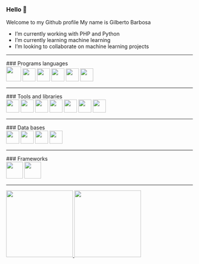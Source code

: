### Hello 👋


Welcome to my Github profile
My name is Gilberto Barbosa

- I’m currently working with PHP and Python
- I’m currently learning machine learning 
- I’m looking to collaborate on machine learning projects

<hr>
### Programs languages

<div>
            <img height="40" width="40" src="https://cdn.jsdelivr.net/gh/devicons/devicon/icons/php/php-original.svg" />
            <img height="35" width="35" src="https://cdn.jsdelivr.net/gh/devicons/devicon/icons/python/python-original.svg" />             
            <img height="35" width="35" src="https://cdn.jsdelivr.net/gh/devicons/devicon/icons/r/r-original.svg" />          
            <img height="35" width="35" src="https://cdn.jsdelivr.net/gh/devicons/devicon/icons/javascript/javascript-original.svg" />
            <img height="35" width="35" src="https://cdn.jsdelivr.net/gh/devicons/devicon/icons/html5/html5-original.svg" />
            <img height="35" width="35" src="https://cdn.jsdelivr.net/gh/devicons/devicon/icons/css3/css3-original.svg" />   
          
</div>
          
<hr>          
### Tools and libraries

<div>            
            <img height="35" width="35" src="https://cdn.jsdelivr.net/gh/devicons/devicon/icons/git/git-original.svg" />
            <img height="35" width="35" src="https://cdn.jsdelivr.net/gh/devicons/devicon/icons/jupyter/jupyter-original-wordmark.svg" />
            <img height="35" width="35" src="https://cdn.jsdelivr.net/gh/devicons/devicon/icons/numpy/numpy-original.svg" />
            <img height="35" width="35" src="https://cdn.jsdelivr.net/gh/devicons/devicon/icons/pandas/pandas-original-wordmark.svg" />
            <img height="35" width="35" src="https://cdn.jsdelivr.net/gh/devicons/devicon/icons/visualstudio/visualstudio-plain.svg" /> 
            <img height="35" width="35" src="https://cdn.jsdelivr.net/gh/devicons/devicon/icons/pycharm/pycharm-original.svg" />  
            <img height="35" width="35" src="https://cdn.jsdelivr.net/gh/devicons/devicon/icons/composer/composer-original.svg" />
          
</div>

<hr>
### Data bases

<div>          
            <img height="35" width="35" src="https://cdn.jsdelivr.net/gh/devicons/devicon/icons/postgresql/postgresql-original.svg" />
            <img height="35" width="35" src="https://cdn.jsdelivr.net/gh/devicons/devicon/icons/mysql/mysql-original.svg" />
            <img height="35" width="35" src="https://cdn.jsdelivr.net/gh/devicons/devicon/icons/sqlite/sqlite-original.svg" />
            <img height="35" width="35" src="https://cdn.jsdelivr.net/gh/devicons/devicon/icons/mongodb/mongodb-original.svg" />       
</div>  

<hr>
### Frameworks

<div>          
            <img height="45" width="45" src="https://cdn.jsdelivr.net/gh/devicons/devicon/icons/laravel/laravel-plain-wordmark.svg" />
            <img height="45" width="45" src="https://cdn.jsdelivr.net/gh/devicons/devicon/icons/django/django-plain.svg" />  
</div>
<hr>
<div>
<a href="https://github.com/GilbertoBarbosa">
<img height="180em" src="https://github-readme-stats.vercel.app/api/top-langs/?username=GilbertoBarbosa&layout=compact&langs_count=7&theme=gruvbox"/>
<img height="180em" src="https://github-readme-stats.vercel.app/api?username=GilbertoBarbosa&show_icons=true&theme=gruvbox&include_all_commits=true&count_private=true"/>
</div>
